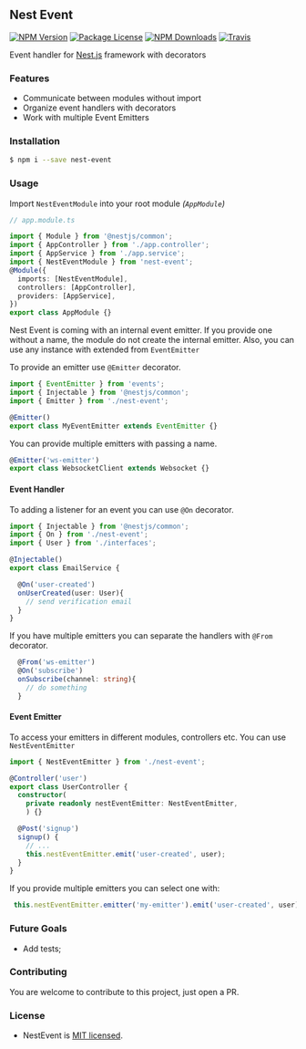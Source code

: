 ## Nest Event
<p>
  <a href="https://www.npmjs.com/~nest-event" target="_blank"><img src="https://img.shields.io/npm/v/nest-event.svg"
      alt="NPM Version" /></a>
  <a href="https://www.npmjs.com/~nest-event" target="_blank"><img src="https://img.shields.io/npm/l/nest-event.svg"
      alt="Package License" /></a>
  <a href="https://www.npmjs.com/~nest-event" target="_blank"><img
      src="https://img.shields.io/npm/dm/nest-event.svg" alt="NPM Downloads" /></a>
  <a href="https://travis-ci.org/yak0/nest-event"><img
      src="https://api.travis-ci.org/yak0/nest-event.svg?branch=master" alt="Travis" /></a>
</p>
  <p >Event handler for <a href="http://nestjs.com" target="_blank">Nest.js</a> framework with decorators </p>

### Features
- Communicate between modules without import
- Organize event handlers with decorators
- Work with multiple Event Emitters

### Installation

```bash
$ npm i --save nest-event
```
### Usage
Import `NestEventModule` into your root module _(`AppModule`)_

```ts
// app.module.ts

import { Module } from '@nestjs/common';
import { AppController } from './app.controller';
import { AppService } from './app.service';
import { NestEventModule } from 'nest-event';
@Module({
  imports: [NestEventModule],
  controllers: [AppController],
  providers: [AppService],
})
export class AppModule {}
```

Nest Event is coming with an internal event emitter. If you provide one without a name, the module do not create the internal emitter. Also, you can use any instance with extended from `EventEmitter`

To provide an emitter use `@Emitter` decorator.

```ts
import { EventEmitter } from 'events';
import { Injectable } from '@nestjs/common';
import { Emitter } from './nest-event';

@Emitter()
export class MyEventEmitter extends EventEmitter {}
```
You can provide multiple emitters with passing a name.
```ts
@Emitter('ws-emitter')
export class WebsocketClient extends Websocket {}
```

#### Event Handler

To adding a listener for an event you can use `@On` decorator.

```ts
import { Injectable } from '@nestjs/common';
import { On } from './nest-event';
import { User } from './interfaces';

@Injectable()
export class EmailService {

  @On('user-created')
  onUserCreated(user: User){
    // send verification email
  }
}
```
If you have multiple emitters you can separate the handlers with `@From` decorator.

```ts
  @From('ws-emitter')
  @On('subscribe')
  onSubscribe(channel: string){
    // do something
  }
```
#### Event Emitter

To access your emitters in different modules, controllers etc. You can use  `NestEventEmitter`

```ts
import { NestEventEmitter } from './nest-event';

@Controller('user')
export class UserController {
  constructor(
    private readonly nestEventEmitter: NestEventEmitter,
    ) {}

  @Post('signup')
  signup() {
    // ...
    this.nestEventEmitter.emit('user-created', user);
  }
}
```
If you provide multiple emitters you can select one with:

```ts
 this.nestEventEmitter.emitter('my-emitter').emit('user-created', user);
```
### Future Goals

* Add tests;

### Contributing

You are welcome to contribute to this project, just open a PR.
### License

- NestEvent is [MIT licensed](LICENSE).
